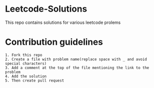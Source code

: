 # Leetcode-Solutions
This repo contains solutions for various leetcode prolems

# Contribution guidelines
```
1. Fork this repo
2. Create a file with problem name(replace space with _ and avoid special characters)
3. Add a comment at the top of the file mentioning the link to the problem
4. Add the solution
5. Then create pull request
```
